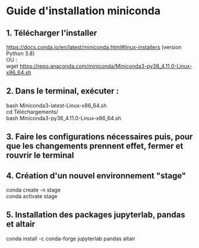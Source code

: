 # Guide d'installation miniconda

## 1. Télécharger l'installer
https://docs.conda.io/en/latest/miniconda.html#linux-installers (version Python 3.8) <br/>
OU : <br/>
wget https://repo.anaconda.com/miniconda/Miniconda3-py38_4.11.0-Linux-x86_64.sh

## 2. Dans le terminal, exécuter :
bash Miniconda3-latest-Linux-x86_64.sh <br/>
cd Téléchargements/ <br/>
bash Miniconda3-py38_4.11.0-Linux-x86_64.sh 

## 3. Faire les configurations nécessaires puis, pour que les changements prennent effet, fermer et rouvrir le terminal

## 4. Création d'un nouvel environnement "stage"
conda create -n stage <br/>
conda activate stage

## 5. Installation des packages jupyterlab, pandas et altair
conda install -c conda-forge jupyterlab pandas altair
